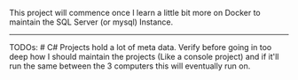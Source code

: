 This project will commence once I learn a little bit more on Docker to maintain the SQL Server (or mysql) Instance.

 ---

TODOs:
    # C# Projects hold a lot of meta data. Verify before going in too deep how I should maintain the projects (Like a console project) and if it'll run the same between the 3 computers this will eventually run on.